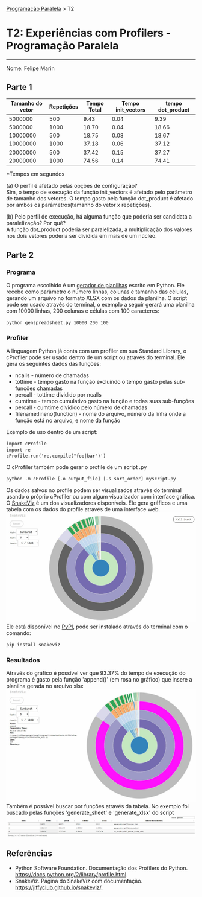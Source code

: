 [Programação Paralela](https://github.com/AndreaInfUFSM/elc139-2018a) > T2

# T2: Experiências com Profilers - Programação Paralela
--------------------------------------------------

Nome: Felipe Marin

## Parte 1

|Tamanho do vetor|Repetições|Tempo Total|Tempo init_vectors|tempo dot_product|
|----------------|----------|-----------|------------------|-----------------|
|5000000         |500       |9.43       |0.04              |9.39             |
|5000000         |1000      |18.70      |0.04              |18.66            |
|10000000        |500       |18.75      |0.08              |18.67            |
|10000000        |1000      |37.18      |0.06              |37.12            |
|20000000        |500       |37.42      |0.15              |37.27            |
|20000000        |1000      |74.56      |0.14              |74.41            |

*Tempos em segundos

(a) O perfil é afetado pelas opções de configuração?  
Sim, o tempo de execução da função init_vectors é afetado pelo parâmetro de tamanho dos vetores. O tempo gasto pela função dot_product é afetado por ambos os parâmetros(tamanho do vetor x repetições).

(b) Pelo perfil de execução, há alguma função que poderia ser candidata a paralelização? Por quê?  
A função dot_product poderia ser paralelizada, a multiplicação dos valores nos dois vetores poderia ser dividida em mais de um núcleo.


## Parte 2
### Programa
O programa escolhido é um [gerador de planilhas](/trabalhos/t2/python_profiler/genspreadsheet.py) escrito em Python. Ele recebe como parâmetro o número linhas, colunas e tamanho das células, gerando um arquivo no formato XLSX com os dados da planilha. O script pode ser usado através do terminal, o exemplo a seguir gerará uma planilha com 10000 linhas, 200 colunas e células com 100 caracteres:

   ```
   python genspreadsheet.py 10000 200 100
   ```
    
### Profiler
A linguagem Python já conta com um profiler em sua Standard Library, o cProfiler pode ser usado dentro de um script ou através do terminal. Ele gera os seguintes dados das funções:
* ncalls - número de chamadas
* tottime - tempo gasto na função excluindo o tempo gasto pelas sub-funções chamadas
* percall - tottime dividido por ncalls
* cumtime - tempo cumulativo gasto na função e todas suas sub-funções
* percall - cumtime dividido pelo número de chamadas
* filename:lineno(function) - nome do arquivo, número da linha onde a função está no arquivo, e nome da função

Exemplo de uso dentro de um script:
   
   ```
   import cProfile
   import re
   cProfile.run('re.compile("foo|bar")')
   ```
O cProfiler também pode gerar o profile de um script .py
   
   ```
   python -m cProfile [-o output_file] [-s sort_order] myscript.py
   ```
Os dados salvos no profile podem ser visualizados através do terminal usando o próprio cProfiler ou com algum visualizador com interface gráfica. 
O [SnakeViz](https://jiffyclub.github.io/snakeviz/) é um dos visualizadores disponíveis. Ele gera gráficos e uma tabela com os dados do profile através de uma interface web.
![SnakeViz profile](/trabalhos/t2/images/snakeviz.jpg)
Ele está disponível no [PyPI](https://pypi.python.org/pypi/snakeviz), pode ser instalado através do terminal com o comando:
 
   ```
   pip install snakeviz
   ```
### Resultados
Através do gráfico é possível ver que 93.37% do tempo de execução do programa é gasto pela função 'append()' (em rosa no gráfico) que insere a planilha gerada no arquivo xlsx
![Função append no gráfico](/trabalhos/t2/images/append.jpg)
Também é possível buscar por funções através da tabela. No exemplo foi buscado pelas funções 'generate_sheet' e 'generate_xlsx' do script
![Busca por generate na tabela](/trabalhos/t2/images/tabela.jpg)


## Referências
- Python Software Foundation. Documentação dos Profilers do Python. <a href="https://docs.python.org/2/library/profile.html">https://docs.python.org/2/library/profile.html</a>.
- SnakeViz. Página do SnakeViz com documentação. <a href="https://jiffyclub.github.io/snakeviz/">https://jiffyclub.github.io/snakeviz/</a>.
